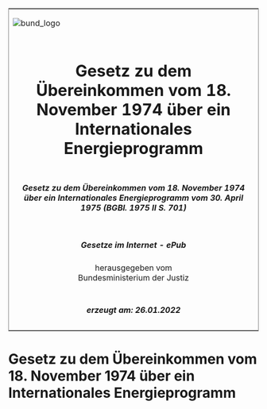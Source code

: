 <span id="DECKBLATT.html"></span>

<table border="0" frame="border" width="100%">

<tr valign="top">

<td align="left">

![bund\_logo](BfJ_2021_Web_de_de.gif)

</td>

<td align="right">

 

</td>

</tr>

<tr align="center" valign="middle">

<td colspan="2">

# Gesetz zu dem Übereinkommen vom 18. November 1974 über ein Internationales Energieprogramm

</td>

</tr>

<tr align="center" valign="middle">

<td colspan="2">

##### Gesetz zu dem Übereinkommen vom 18. November 1974 über ein Internationales Energieprogramm vom 30. April 1975 (BGBl. 1975 II S. 701)

</td>

</tr>

<tr align="center" valign="middle">

<td colspan="2">

  
  

##### Gesetze im Internet - ePub  
  
herausgegeben vom  
Bundesministerium der Justiz

</td>

</tr>

<tr align="center" valign="bottom">

<td colspan="2">

  
  

##### erzeugt am: 26.01.2022

</td>

</tr>

</table>

<span id="BJNR207010975.html"></span>

# Gesetz zu dem Übereinkommen vom 18. November 1974 über ein Internationales Energieprogramm
